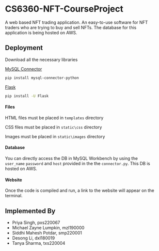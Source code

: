 
# CS6360-NFT-CourseProject

A web based NFT trading application. An easy-to-use software for NFT traders who are trying to
buy and sell NFTs. The database for this application is being hosted on AWS.
## Deployment

Download all the necessary libraries

[MySQL Connector](https://dev.mysql.com/doc/connector-python/en/connector-python-installation-binary.html)
```bash
pip install mysql-connector-python
```
[Flask](https://pypi.org/project/Flask/)
```bash
pip install -U Flask
```
#### Files

HTML files must be placed in `templates` directory

CSS files must be placed in `static\css` directory

Images must be placed in `static\images` directory

#### Database
You can directly access the DB in MySQL Workbench 
by using the `user_name` `password` and `host` provided 
in the the `connector.py`. This DB is hosted on AWS.

#### Website
Once the code is compiled and run, a link to the website 
will appear on the terminal.

## Implemented By
- Priya Singh, pxs220067
- Michael Zayne Lumpkin, mzl190000
- Siddhi Mahesh Potdar, smp220001
- Desong Li, dxl180019
- Tanya Sharma, txs220004





